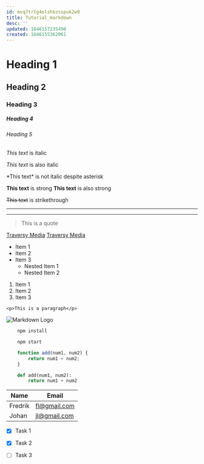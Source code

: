 ```yaml
---
id: mvq7trtg4olshbzsspuk2w9
title: Tutorial_markdown
desc: ''
updated: 1646157235498
created: 1646155362061
---
```


<!-- Headings -->
# Heading 1
## Heading 2
### Heading 3
##### Heading 4
###### Heading 5

<!-- Italics -->
*This text* is italic

_This text_ is also italic

\*This text\* is not italic despite asterisk

<!-- Strong -->
**This text** is strong
__This text__ is also strong

<!-- Strikethrough -->
~~This text~~ is strikethrough

<!-- Horizontal Rule -->

---
___

<!-- Block quote -->
> This is a quote

<!-- Links -->
[Traversy Media](http://traversymedia.com)
[Traversy Media](http://traversymedia.com "Link text")

<!-- UL -->
* Item 1
* Item 2
* Item 3
    * Nested Item 1
    * Nested Item 2

<!-- OL -->
1. Item 1
1. Item 2
1. Item 3

<!-- Inline Code Block -->
`<p>This is a paragraph</p>`

<!-- Images -->
![Markdown Logo](https://www.sonypictures.com/sites/default/files/styles/max_560x840/public/title-key-art/futureman_onesheet_1400x2100_s3evergreen.png?itok=sISAfkQ4)

<!-- Github Markdown -->

<!-- Code Blocks -->
```bash
    npm install

    npm start
```

```javascript
    function add(num1, num2) {
        return num1 + num2;
    }
```

```python
    def add(num1, num2):
        return num1 + num2
```
<!-- Tables -->
| Name      | Email         |
| ---       | ---           |
| Fredrik   | fl@gmail.com  |
| Johan     | jl@gmail.com  |

<!-- Task Lists -->
* [x] Task 1
* [x] Task 2
* [ ] Task 3












